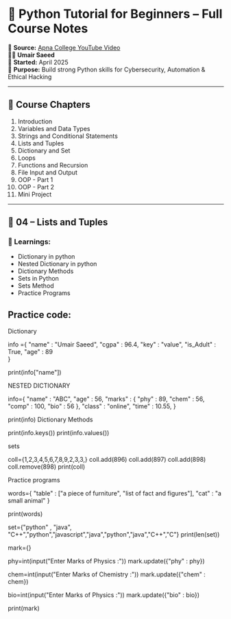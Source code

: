 # 🐍 Python Tutorial for Beginners – Full Course Notes

🎥 **Source:** [Apna College YouTube Video](https://www.youtube.com/watch?v=ERCMXc8x7mc&ab_channel=ApnaCollege)  
🧑‍💻 **Umair Saeed**  
📅 **Started:** April 2025  
📘 **Purpose:** Build strong Python skills for Cybersecurity, Automation & Ethical Hacking

---

## 📑 Course Chapters

1. Introduction
2. Variables and Data Types
3. Strings and Conditional Statements
4. Lists and Tuples
5. Dictionary and Set
6. Loops
7. Functions and Recursion
8. File Input and Output
9. OOP - Part 1
10. OOP - Part 2
11. Mini Project

---

## 🧠 04 – Lists and Tuples

### 🔑 Learnings:
- Dictionary in python
- Nested Dictionary in python
- Dictionary Methods
- Sets in Python
- Sets Method
- Practice Programs 


## Practice code:


 Dictionary

 info ={
    "name" : "Umair Saeed",
     "cgpa" : 96.4,
    "key" : "value",
     "is_Adult" : True,
     "age" : 89    
 }

 print(info["name"])

 NESTED DICTIONARY 

 info={
    "name" : "ABC",
     "age" : 56,
     "marks" : {
         "phy" : 89,
         "chem" : 56,
         "comp" : 100,
         "bio" : 56
     },
     "class" : "online",
     "time" : 10.55,
 }

 print(info)
Dictionary Methods

 print(info.keys())
 print(info.values())

 sets 

 coll={1,2,3,4,5,6,7,8,9,2,3,3,}
 coll.add(896)
 coll.add(897)
 coll.add(898)
 coll.remove(898)
 print(coll)

 Practice programs 

 words={
     "table" : ["a piece of furniture", "list of fact and figures"],
     "cat" : "a small animal"
 }

 print(words)


 set={"python" , "java", "C++","python","javascript","java","python","java","C++","C"}
 print(len(set))

 mark={}

 phy=int(input("Enter Marks of Physics :"))
 mark.update({"phy" : phy}) 

 chem=int(input("Enter Marks of Chemistry :"))
mark.update({"chem" : chem}) 

 bio=int(input("Enter Marks of Physics :"))
 mark.update({"bio" : bio}) 

 print(mark)